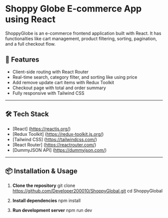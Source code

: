# Shoppy Globe E-commerce App using React 

ShoppyGlobe is an e-commerce frontend application built with React. It has functionalties like cart management, product filtering, sorting, pagination, and a full checkout flow.

## 🚀 Features

-  Client-side routing with React Router
-  Real-time search, category filter, and sorting like using price 
-  Add remove update cart items with Redux Toolkit
-  Checkout page with total and order summary
-  Fully responsive with Tailwind CSS

---

## 🛠️ Tech Stack

- [React]           (https://reactjs.org/)
- [Redux Toolkit]   (https://redux-toolkit.js.org/)
- [Tailwind CSS]    (https://tailwindcss.com/)
- [React Router]    (https://reactrouter.com/)
- [DummyJSON API]   (https://dummyjson.com/)

---

## 📦 Installation & Usage

1. **Clone the repository**
git clone https://github.com/Developer200010/ShoppyGlobal.git
cd ShoppyGlobal


2. **Install dependencies**
npm install


3. **Run development server**
npm run dev
